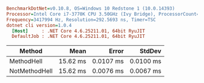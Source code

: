 ``` ini

BenchmarkDotNet=v0.10.8, OS=Windows 10 Redstone 1 (10.0.14393)
Processor=Intel Core i7-3770K CPU 3.50GHz (Ivy Bridge), ProcessorCount=8
Frequency=3417994 Hz, Resolution=292.5693 ns, Timer=TSC
dotnet cli version=1.0.4
  [Host]     : .NET Core 4.6.25211.01, 64bit RyuJIT
  DefaultJob : .NET Core 4.6.25211.01, 64bit RyuJIT


```
 |        Method |     Mean |     Error |    StdDev |
 |-------------- |---------:|----------:|----------:|
 |    MethodHell | 15.62 ms | 0.0107 ms | 0.0100 ms |
 | NotMethodHell | 15.62 ms | 0.0076 ms | 0.0067 ms |
